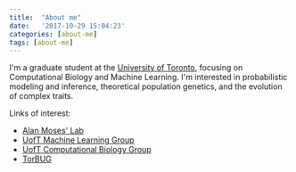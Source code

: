 ```yaml
---
title:  "About me"
date:   '2017-10-29 15:04:23'
categories: [about-me]
tags: [about-me]
---
```


I'm a graduate student at the [University of Toronto](https://www.utoronto.ca/),
focusing on Computational Biology and Machine Learning. I'm interested in
probabilistic modeling and inference, theoretical population genetics, and
the evolution of complex traits.

Links of interest:
- [Alan Moses' Lab](http://www.moseslab.csb.utoronto.ca/)
- [UofT Machine Learning Group](http://www.cs.toronto.edu:40292/)
- [UofT Computational Biology Group](http://compbio.cs.toronto.edu/cbl/)
- [TorBUG](https://torbug.org/)
